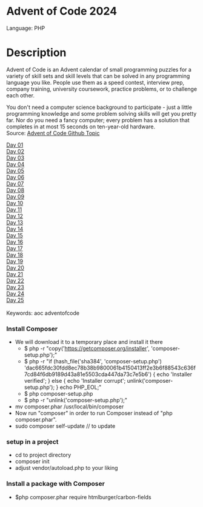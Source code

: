# Advent of Code 2024
Language: PHP

# Description
Advent of Code is an Advent calendar of small programming puzzles for a variety of skill sets and skill levels that can be solved in any programming language you like. People use them as a speed contest, interview prep, company training, university coursework, practice problems, or to challenge each other.

You don't need a computer science background to participate - just a little programming knowledge and some problem solving skills will get you pretty far. Nor do you need a fancy computer; every problem has a solution that completes in at most 15 seconds on ten-year-old hardware.<br/>
Source: [Advent of Code Github Topic](https://github.com/topics/advent-of-code)<br/>

[Day 01](https://github.com/janusqa/advent-of-code-2024/tree/main/day01)<br/>
[Day 02](https://github.com/janusqa/advent-of-code-2024/tree/main/day02)<br/>
[Day 03](https://github.com/janusqa/advent-of-code-2024/tree/main/day03)<br/>
[Day 04](https://github.com/janusqa/advent-of-code-2024/tree/main/day04)<br/>
[Day 05](https://github.com/janusqa/advent-of-code-2024/tree/main/day05)<br/>
[Day 06](https://github.com/janusqa/advent-of-code-2024/tree/main/day06)<br/>
[Day 07](https://github.com/janusqa/advent-of-code-2024/tree/main/day07)<br/>
[Day 08](https://github.com/janusqa/advent-of-code-2024/tree/main/day08)<br/>
[Day 09](https://github.com/janusqa/advent-of-code-2024/tree/main/day09)<br/>
[Day 10](https://github.com/janusqa/advent-of-code-2024/tree/main/day10)<br/>
[Day 11](https://github.com/janusqa/advent-of-code-2024/tree/main/day11)<br/>
[Day 12](https://github.com/janusqa/advent-of-code-2024/tree/main/day12)<br/>
[Day 13](https://github.com/janusqa/advent-of-code-2024/tree/main/day13)<br/>
[Day 14](https://github.com/janusqa/advent-of-code-2024/tree/main/day14)<br/>
[Day 15](https://github.com/janusqa/advent-of-code-2024/tree/main/day15)<br/>
[Day 16](https://github.com/janusqa/advent-of-code-2024/tree/main/day16)<br/>
[Day 17](https://github.com/janusqa/advent-of-code-2024/tree/main/day17)<br/>
[Day 18](https://github.com/janusqa/advent-of-code-2024/tree/main/day18)<br/>
[Day 19](https://github.com/janusqa/advent-of-code-2024/tree/main/day19)<br/>
[Day 20](https://github.com/janusqa/advent-of-code-2024/tree/main/day20)<br/>
[Day 21](https://github.com/janusqa/advent-of-code-2024/tree/main/day21)<br/>
[Day 22](https://github.com/janusqa/advent-of-code-2024/tree/main/day22)<br/>
[Day 23](https://github.com/janusqa/advent-of-code-2024/tree/main/day23)<br/>
[Day 24](https://github.com/janusqa/advent-of-code-2024/tree/main/day24)<br/>
[Day 25](https://github.com/janusqa/advent-of-code-2024/tree/main/day25)<br/>
<br/>
Keywords: aoc adventofcode

### Install Composer
- We will download it to a temporary place and install it there
  - $ php -r "copy('https://getcomposer.org/installer', 'composer-setup.php');"
  - $ php -r "if (hash_file('sha384', 'composer-setup.php') 'dac665fdc30fdd8ec78b38b9800061b4150413ff2e3b6f88543c636f7cd84f6db9189d43a81e5503cda447da73c7e5b6') { echo 'Installer verified'; } else { echo 'Installer corrupt'; unlink('composer-setup.php'); } echo PHP_EOL;"
  - $ php composer-setup.php
  - $ php -r "unlink('composer-setup.php');"
- mv composer.phar /usr/local/bin/composer
- Now run "composer" in order to run Composer instead of "php composer.phar".
- sudo composer self-update // to update

### setup in a project
- cd to project directory
- composer init
- adjust vendor/autoload.php to your liking

### Install a package with Composer
 - $php composer.phar require htmlburger/carbon-fields
